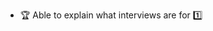 * <span id="outcome-interviews-introduction-one">:trophy: Able to explain what interviews are for :one:</span>
